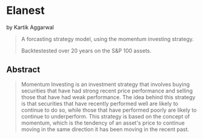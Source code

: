# Elanest

by Kartik Aggarwal

> A forcasting strategy model, using the momentum investing strategy. 
> 
> Backtestested over 20 years on the S&P 100 assets.


## Abstract

> Momentum Investing is an investment strategy that involves buying securities that have had strong recent price performance and selling those that have had weak performance. The idea behind this strategy is that securities that have recently performed well are likely to continue to do so, while those that have performed poorly are likely to continue to underperform. This strategy is based on the concept of momentum, which is the tendency of an asset's price to continue moving in the same direction it has been moving in the recent past.
